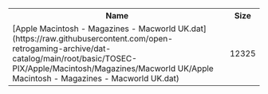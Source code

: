 <table>
<tr><th>Name</th><th>Size</th></tr>
<tr><td>
[Apple Macintosh - Magazines - Macworld UK.dat](https://raw.githubusercontent.com/open-retrogaming-archive/dat-catalog/main/root/basic/TOSEC-PIX/Apple/Macintosh/Magazines/Macworld UK/Apple Macintosh - Magazines - Macworld UK.dat)
</td><td>12325</td></tr>
</table>

